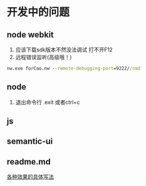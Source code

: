 # 开发中的问题
## node webkit 
1. 应该下载sdk版本不然没法调试 打不开F12
2. 远程错误监听(高级哦！)
```cmd
nw.exe forCao.nw --remote-debugging-port=9222//cmd
```
## node
1. 退出命令行 .exit 或者ctrl+c

## js

## semantic-ui
	
## readme.md
[各种效果的具体写法](https://github.com/guodongxiaren/README)
